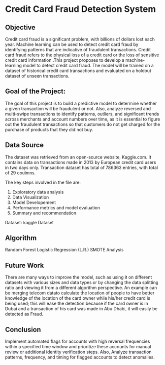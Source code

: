 # Credit Card Fraud Detection System

## Objective
Credit card fraud is a significant problem, with billions of dollars lost each year. Machine learning can be used to detect credit card fraud by identifying patterns that are indicative of fraudulent transactions. Credit card fraud refers to the physical loss of a credit card or the loss of sensitive credit card information .This project proposes to develop a machine-learning model to detect credit card fraud. The model will be trained on a dataset of historical credit card transactions and evaluated on a holdout dataset of unseen transactions.

## Goal of the Project:

The goal of this project is to build a predictive model to determine whether a given transaction will be fraudulent or not. Also, analyze reversed and multi-swipe transactions to identify patterns, outliers, and significant trends across merchants and account numbers over time, as it is essential to figure out the fraudulent transactions so that customers do not get charged for the purchase of products that they did not buy.

## Data Source

The dataset was retrieved from an open-source website, Kaggle.com. It contains data on transactions made in 2013 by European credit card users in two days only. Transaction dataset has total of 786363 entries, with total of 29 coulmns.

The key steps involved in the file are:
1. Exploratory data analysis
2. Data Visualization
3. Model Developement
4. Performance metrics and model evaluation
5. Summary and recommendation

Dataset: kaggle Dataset

## Algorithm

Random Forest
Logistic Regression (L.R.)
SMOTE Analysis

## Future Work

There are many ways to improve the model, such as using it on different datasets with various sizes and data types or by changing the data splitting ratio and viewing it from a different algorithm perspective. An example can be merging telecom datato calculate the location of people to have better knowledge of the location of the card owner while his/her credit card is being used; this will ease the detection because if the card owner is in Dubai and a transaction of his card was made in Abu Dhabi, it will easily be detected as Fraud.

## Conclusion
Implement automated flags for accounts with high reversal frequencies within a specified time window and prioritize these accounts for manual review or additional identity verification steps. Also, Analyze transaction patterns, frequency, and timing for flagged accounts to detect anomalies.
